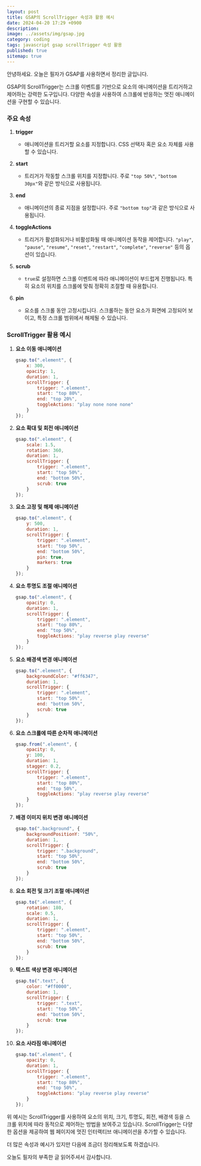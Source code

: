 ```yaml
---
layout: post
title: GSAP의 ScrollTrigger 속성과 활용 예시
date: 2024-04-20 17:29 +0900
description: 
image: ../assets/img/gsap.jpg
category: coding
tags: javascript gsap scrollTrigger 속성 활용
published: true
sitemap: true
---
```


안녕하세요. 오늘은 필자가 GSAP를 사용하면서 정리한 글입니다.

GSAP의 ScrollTrigger는 스크롤 이벤트를 기반으로 요소의 애니메이션을 트리거하고 제어하는 강력한 도구입니다. 다양한 속성을 사용하여 스크롤에 반응하는 멋진 애니메이션을 구현할 수 있습니다.

### 주요 속성

1. **trigger**
   - 애니메이션을 트리거할 요소를 지정합니다. CSS 선택자 혹은 요소 자체를 사용할 수 있습니다.

2. **start**
   - 트리거가 작동할 스크롤 위치를 지정합니다. 주로 `"top 50%"`, `"bottom 30px"`와 같은 방식으로 사용됩니다.

3. **end**
   - 애니메이션의 종료 지점을 설정합니다. 주로 `"bottom top"`과 같은 방식으로 사용됩니다.

4. **toggleActions**
   - 트리거가 활성화되거나 비활성화될 때 애니메이션 동작을 제어합니다. `"play"`, `"pause"`, `"resume"`, `"reset"`, `"restart"`, `"complete"`, `"reverse"` 등의 옵션이 있습니다.

5. **scrub**
   - `true`로 설정하면 스크롤 이벤트에 따라 애니메이션이 부드럽게 진행됩니다. 특히 요소의 위치를 스크롤에 맞춰 정확히 조절할 때 유용합니다.

6. **pin**
   - 요소를 스크롤 동안 고정시킵니다. 스크롤하는 동안 요소가 화면에 고정되어 보이고, 특정 스크롤 범위에서 해제될 수 있습니다.

### ScrollTrigger 활용 예시

1. **요소 이동 애니메이션**
   ```javascript
   gsap.to(".element", {
       x: 300,
       opacity: 1,
       duration: 1,
       scrollTrigger: {
           trigger: ".element",
           start: "top 80%",
           end: "top 20%",
           toggleActions: "play none none none"
       }
   });
   ```

2. **요소 확대 및 회전 애니메이션**
   ```javascript
   gsap.to(".element", {
       scale: 1.5,
       rotation: 360,
       duration: 1,
       scrollTrigger: {
           trigger: ".element",
           start: "top 50%",
           end: "bottom 50%",
           scrub: true
       }
   });
   ```

3. **요소 고정 및 해제 애니메이션**
   ```javascript
   gsap.to(".element", {
       y: 500,
       duration: 1,
       scrollTrigger: {
           trigger: ".element",
           start: "top 50%",
           end: "bottom 50%",
           pin: true,
           markers: true
       }
   });
   ```

4. **요소 투명도 조절 애니메이션**
   ```javascript
   gsap.to(".element", {
       opacity: 0,
       duration: 1,
       scrollTrigger: {
           trigger: ".element",
           start: "top 80%",
           end: "top 50%",
           toggleActions: "play reverse play reverse"
       }
   });
   ```

5. **요소 배경색 변경 애니메이션**
   ```javascript
   gsap.to(".element", {
       backgroundColor: "#ff6347",
       duration: 1,
       scrollTrigger: {
           trigger: ".element",
           start: "top 50%",
           end: "bottom 50%",
           scrub: true
       }
   });
   ```
6. **요소 스크롤에 따른 순차적 애니메이션**
   ```javascript
   gsap.from(".element", {
       opacity: 0,
       y: 100,
       duration: 1,
       stagger: 0.2,
       scrollTrigger: {
           trigger: ".element",
           start: "top 80%",
           end: "top 50%",
           toggleActions: "play reverse play reverse"
       }
   });
   ```

7. **배경 이미지 위치 변경 애니메이션**
   ```javascript
   gsap.to(".background", {
       backgroundPositionY: "50%",
       duration: 1,
       scrollTrigger: {
           trigger: ".background",
           start: "top 50%",
           end: "bottom 50%",
           scrub: true
       }
   });
   ```

8. **요소 회전 및 크기 조절 애니메이션**
   ```javascript
   gsap.to(".element", {
       rotation: 180,
       scale: 0.5,
       duration: 1,
       scrollTrigger: {
           trigger: ".element",
           start: "top 50%",
           end: "bottom 50%",
           scrub: true
       }
   });
   ```

9. **텍스트 색상 변경 애니메이션**
   ```javascript
   gsap.to(".text", {
       color: "#ff0000",
       duration: 1,
       scrollTrigger: {
           trigger: ".text",
           start: "top 50%",
           end: "bottom 50%",
           scrub: true
       }
   });
   ```

10. **요소 사라짐 애니메이션**
    ```javascript
    gsap.to(".element", {
        opacity: 0,
        duration: 1,
        scrollTrigger: {
            trigger: ".element",
            start: "top 80%",
            end: "top 50%",
            toggleActions: "play reverse play reverse"
        }
    });
    ```

위 예시는 ScrollTrigger를 사용하여 요소의 위치, 크기, 투명도, 회전, 배경색 등을 스크롤 위치에 따라 동적으로 제어하는 방법을 보여주고 있습니다. ScrollTrigger는 다양한 옵션을 제공하여 웹 페이지에 멋진 인터랙티브 애니메이션을 추가할 수 있습니다.

더 많은 속성과 예시가 있지만 다음에 조금더 정리해보도록 하겠습니다.

오늘도 필자의 부족한 글 읽어주셔서 감사합니다.